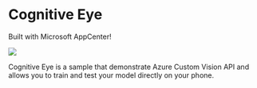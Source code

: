 # Cognitive Eye

Built with Microsoft AppCenter!

![](https://build.appcenter.ms/v0.1/apps/7259fa40-c154-467a-bb3d-5108011a7b84/branches/master/badge)

Cognitive Eye is a sample that demonstrate Azure Custom Vision API and allows you to train and test your model directly on your phone.